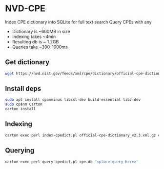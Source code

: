 # NVD-CPE

Index CPE dictionary into SQLite for full text search
Query CPEs with any

- Dictionary is ~600MB in size
- Indexing takes ~4min
- Resulting db is ~ 1.2GB
- Queries take ~300-1000ms

## Get dictionary

```bash
wget https://nvd.nist.gov/feeds/xml/cpe/dictionary/official-cpe-dictionary_v2.3.xml.gz
```

## Install deps

```bash
sudo apt install cpanminus libssl-dev build-essential libz-dev
sudo cpanm Carton
carton install
```

## Indexing

```bash
carton exec perl index-cpedict.pl official-cpe-dictionary_v2.3.xml.gz cpe.db
```

## Querying

```bash
carton exec perl query-cpedict.pl cpe.db '<place query here>'
```
